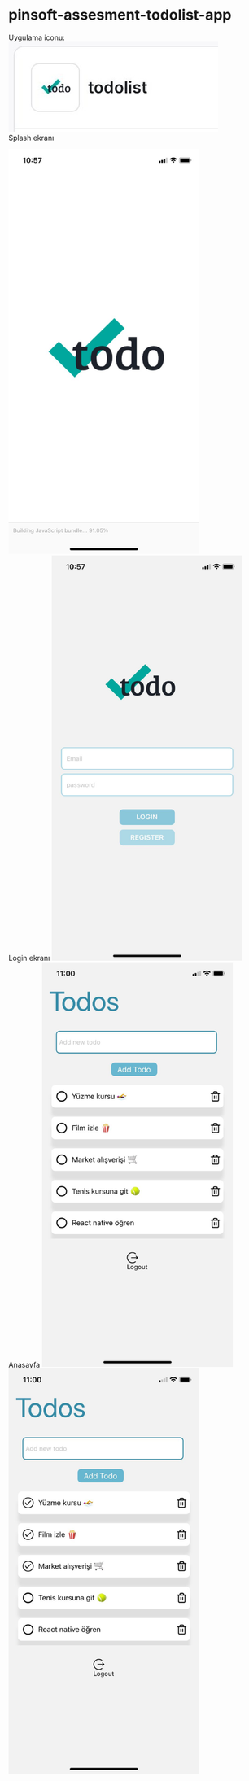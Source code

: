 # pinsoft-assesment-todolist-app

Uygulama iconu:
<img  src="icon-ss.jpeg"/>
<br />
Splash ekranı


<img  src="splash-screen-ss.jpeg" width="375" height="796.5"/>
<br />
Login ekranı



<img  src="login-screen-ss.jpeg" width="375" height="796.5"/>
<br />
Anasayfa



<img  src="home-ss.jpeg" width="375" height="796.5"/>
<img  src="checkbox-ss.jpeg" width="375" height="796.5"/>
<br />
